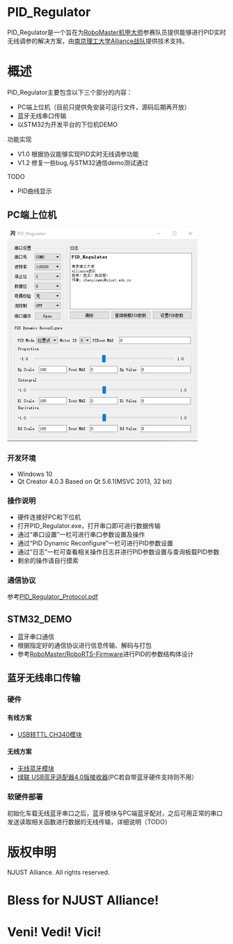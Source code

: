 # PID_Regulator

PID_Regulator是一个旨在为[RoboMaster机甲大师](https://www.robomaster.com/zh-CN)参赛队员提供能够进行PID实时无线调参的解决方案，由[南京理工大学Alliance战队](https://mp.weixin.qq.com/s/pjrncS_X0_DEQYoD6yQVOw)提供技术支持。
# 概述
PID_Regulator主要包含以下三个部分的内容：

- PC端上位机（目前只提供免安装可运行文件，源码后期再开放）
- 蓝牙无线串口传输
- 以STM32为开发平台的下位机DEMO

功能实现

- V1.0 根据协议能够实现PID实时无线调参功能
- V1.2 修复一些bug,与STM32通信demo测试通过

TODO

- PID曲线显示
## PC端上位机

<img src="DOC/images/PID_Regulator_UI.png" style="zoom:80%;display: inline-block; float:middle"/>

### 开发环境
- Windows 10
- Qt Creator 4.0.3 Based on Qt 5.6.1(MSVC 2013, 32 bit)
### 操作说明
- 硬件连接好PC和下位机
- 打开PID_Regulator.exe，打开串口即可进行数据传输
- 通过“串口设置”一栏可进行串口参数设置及操作
- 通过“PID Dynamic Reconfigure”一栏可进行PID参数设置
- 通过“日志”一栏可查看相关操作日志并进行PID参数设置与查询板载PID参数
- 剩余的操作请自行摸索
### 通信协议
参考[PID_Regulator_Protocol.pdf](https://github.com/jackychen227/PID_Regulator/blob/master/DOC/PID_Regulator_Protocol.pdf)
## STM32_DEMO
- 蓝牙串口通信
- 根据指定好的通信协议进行信息传输、解码与打包
- 参考[RoboMaster/RoboRTS-Firmware](https://github.com/RoboMaster/RoboRTS-Firmware)进行PID的参数结构体设计
## 蓝牙无线串口传输
### 硬件
#### 有线方案
- [USB转TTL CH340模块](https://s.taobao.com/search?q=USB%E8%BD%ACTTL+CH340%E6%A8%A1%E5%9D%97&imgfile=&js=1&stats_click=search_radio_all%3A1&initiative_id=staobaoz_20180527&ie=utf8)
#### 无线方案
- [无线蓝牙模块](https://s.taobao.com/search?q=%E6%97%A0%E7%BA%BF%E8%93%9D%E7%89%99%E6%A8%A1%E5%9D%97&imgfile=&commend=all&ssid=s5-e&search_type=item&sourceId=tb.index&spm=a21bo.2017.201856-taobao-item.1&ie=utf8&initiative_id=tbindexz_20170306)
- [绿联 USB蓝牙适配器4.0版接收器](https://item.jd.com/11078472771.html)(PC若自带蓝牙硬件支持则不用）

### 软硬件部署
初始化车载无线蓝牙串口之后，蓝牙模块与PC端蓝牙配对，之后可用正常的串口发送读取相关函数进行数据的无线传输，详细说明（TODO）

# 版权申明
NJUST Alliance. All rights reserved.

# Bless for NJUST Alliance!
# Veni! Vedi! Vici!

